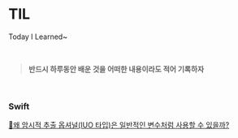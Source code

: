 # TIL
Today I Learned~

<br>

> **반드시 하루동안 배운 것을 어떠한 내용이라도 적어 기록하자**

<br>

### Swift
[🤔왜 암시적 추출 옵셔널(IUO 타입)은 일반적인 변수처럼 사용할 수 있을까?](https://github.com/JinUng41/TIL/issues/1)
